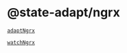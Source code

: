 # @state-adapt/ngrx

[`adaptNgrx`](/angular/docs/ngrx#adaptngrx)

[`watchNgrx`](/angular/docs/ngrx#watchngrx)

<!-- include: '../../../../../libs/ngrx/src/lib/adapt-ngrx.function.ts#adaptNgrx' -->

<!-- include: '../../../../../libs/ngrx/src/lib/watch-ngrx.function.ts#watchNgrx' -->
